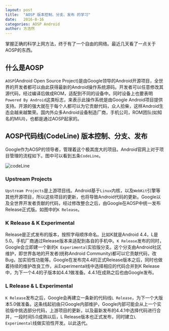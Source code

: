 ```yaml
---
layout: post
title:  "AOSP 版本控制、分支、发布 的学习"
date:   2016-8-16
categories: AOSP Android
author: 方浩然
---
```

掌握正确的科学上网方法，终于有了一个自由的网络。最近几天看了一点关于AOSP的东西。


## 什么是AOSP
`AOSP`(Android Open Source Project)是由Google领导的Android开源项目，全世界的开发者都可以由此获得最新的Android操作系统源码。开发者可以任意修改其源代码，经过编译后做成ROM，适配到不同的设备中。同时设备上也要表明`Powered By Android`这类标志，来表示此操作系统是由Google Android项目提供支持。开源的强大就在于每个人都可以为它贡献代码，众人拾柴，这样Android生态会越来越繁荣。国内外众多Android设备制造厂商，手机公司，ROM团队(如知名的MIUI)，也都是通过AOSP起家的。
<br/>

## AOSP代码线(CodeLine) 版本控制、分支、发布
Google作为AOSP的领导者，管理着这个极其庞大的项目。Android官网上对于项目管理的流程如下。图中可以看到五条`CodeLine`。
<br/>

![codeLine](http://i1.buimg.com/4851/e8691d2207505610.png)
<br/>

### Upstream Projects
`Upstream Projects`是上游项目线。Android基于`Linux`内核，以及`WebKit`引擎等其他开源项目，所以这些项目的更新，也将导致Android代码的更新。Google以及全世界开发者贡献的代码，经过修改整合之后，由Google在AOSP中统一发布Release正式版。如图中的`K Release`。
<br/>

### K Release & K Experimental
Release是正式发布的版本，按照字母顺序命名。比如K就是Android 4.4，L是5.0。手机厂商通过Release版本来适配到各自的手机中。`K Release`发布的同时，Google会立即建一个新的`K Experimental`实验版分支。这个分支由Android社区维护，即世界各地的开发者(统称Android Community)都可以它贡献代码，改Bug，加实验性功能等。Google在发布完4.4的正式Release版本之后，同时也做着持续的维护改良工作，从Experimental线中选择相应的代码合并到K Release中，为下一个4.4的子版本如4.4.1做准备。4.4.1在成熟之后也由Google发布。
<br/>

### L Release & L Experimental
`K Release`发布之后，Google会再建立一条新的代码线`L Release`，为下一个大版本5.0做准备。这条线起初由只Google内部维护，Google内部可能会从上一个实验版中挑选部分代码，上游项目的更新，以及最新发布的4.4.1中选择代码进行合并，一段时间5.0成熟以后，L Release版本也正式发布，同时建立`L Experimental`线做实验性开发。以此迭代。
